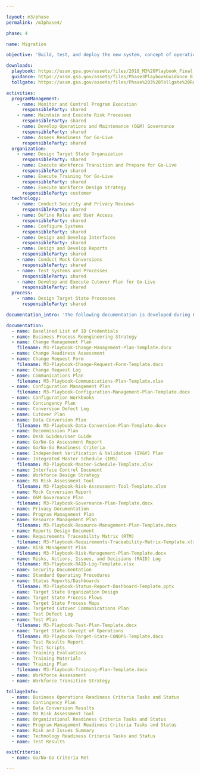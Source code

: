 ```yaml
---

layout: m3/phase
permalink: /m3phase4/

phase: 4

name: Migration

objective: 'Build, test, and deploy the new system, concept of operations, and workforce design. An Agile approach should be adopted for this Phase. Note: The activities in this Phase are organized by workstream and do not appear sequentially.'

downloads:
  playbook: https://ussm.gsa.gov/assets/files/2018_M3%20Playbook_Final_Phase%203.pdf
  guidance: https://ussm.gsa.gov/assets/files/Phase3PlaybookGuidance_8.30.18FINAL.pdf
  tollgate: https://ussm.gsa.gov/assets/files/Phase%203%20Tollgate%20Review8.30.18.pptx

activities:
  programManagement:
    - name: Monitor and Control Program Execution
      responsibleParty: shared
    - name: Maintain and Execute Risk Processes
      responsibleParty: shared
    - name: Develop Operations and Maintenance (O&M) Governance
      responsibleParty: shared
    - name: Assess Readiness for Go-Live
      responsibleParty: shared
  organization:
    - name: Design Target State Organization
      responsibleParty: shared
    - name: Execute Workforce Transition and Prepare for Go-Live
      responsibleParty: shared
    - name: Execute Training for Go-Live
      responsibleParty: shared
    - name: Execute Workforce Design Strategy
      responsibleParty: customer
  technology:
    - name: Conduct Security and Privacy Reviews
      responsibleParty: shared
    - name: Define Roles and User Access
      responsibleParty: shared
    - name: Configure Systems
      responsibleParty: shared
    - name: Design and Develop Interfaces
      responsibleParty: shared
    - name: Design and Develop Reports
      responsibleParty: shared
    - name: Conduct Mock Conversions
      responsibleParty: shared
    - name: Test Systems and Processes
      responsibleParty: shared
    - name: Develop and Execute Cutover Plan for Go-Live
      responsibleParty: shared
  process:
    - name: Design Target State Processes
      responsibleParty: shared

documentation_intro: 'The following documentation is developed during Phase 4 and is used to inform the <a href="/assets/files/Phase 4 Progress Review.pptx">Phase 4 Progress Review discussion</a>. Agencies purchasing transaction processing services only will identify relevant activities and examples for their project using the <a href="/assets/files/M3-Services-Tailoring-Guide.xlsx">M3 Services Tailoring Guide</a>.'

documentation:
  - name: Baselined List of ID Credentials
  - name: Business Process Reengineering Strategy
  - name: Change Management Plan
    filename: M3-Playbook-Change-Management-Plan-Template.docx
  - name: Change Readiness Assessment
  - name: Change Request Form
    filename: M3-Playbook-Change-Request-Form-Template.docx
  - name: Change Request Log
  - name: Communications Plan
    filename: M3-Playbook-Communications-Plan-Template.xlsx
  - name: Configuration Management Plan
    filename: M3-Playbook-Configuration-Management-Plan-Template.docx
  - name: Configuration Workbooks
  - name: Contingency Plan
  - name: Conversion Defect Log
  - name: Cutover Plan
  - name: Data Conversion Plan
    filename: M3-Playbook-Data-Conversion-Plan-Template.docx
  - name: Decommission Plan
  - name: Desk Guides/User Guide
  - name: Go/No-Go Assessment Report
  - name: Go/No-Go Readiness Criteria
  - name: Independent Verification & Validation (IV&V) Plan
  - name: Integrated Master Schedule (IMS)
    filename: M3-Playbook-Master-Schedule-Template.xlsx
  - name: Interface Control Document
  - name: Workforce Design Strategy
  - name: M3 Risk Assessment Tool
    filename: M3-Playbook-Risk-Assessment-Tool-Template.xlsm
  - name: Mock Conversion Report
  - name: O&M Governance Plan
    filename: M3-Playbook-Governance-Plan-Template.docx
  - name: Privacy Documentation
  - name: Program Management Plan
  - name: Resource Management Plan
    filename: M3-Playbook-Resource-Management-Plan-Template.docx
  - name: Reports Design Document
  - name: Requirements Traceability Matrix (RTM)
    filename: M3-Playbook-Requirements-Traceability-Matrix-Template.xlsx
  - name: Risk Management Plan
    filename: M3-Playbook-Risk-Management-Plan-Template.docx
  - name: Risks, Actions, Issues, and Decisions (RAID) Log
    filename: M3-Playbook-RAID-Log-Template.xlsx
  - name: Security Documentation
  - name: Standard Operating Procedures
  - name: Status Reports/Dashboards
    filename: M3-Playbook-Status-Report-Dashboard-Template.pptx
  - name: Target State Organization Design
  - name: Target State Process Flows
  - name: Target State Process Maps
  - name: Targeted Cutover Communications Plan
  - name: Test Defect Log
  - name: Test Plan
    filename: M3-Playbook-Test-Plan-Template.docx
  - name: Target State Concept of Operations
    filename: M3-Playbook-Target-State-CONOPS-Template.docx
  - name: Test Results Report
  - name: Test Scripts
  - name: Training Evaluations
  - name: Training Materials
  - name: Training Plan
    filename: M3-Playbook-Training-Plan-Template.docx
  - name: Workforce Assessment
  - name: Workforce Transition Strategy

tollageInfo:
  - name: Business Operations Readiness Criteria Tasks and Status
  - name: Contingency Plan
  - name: Data Conversion Results
  - name: M3 Risk Assessment Tool
  - name: Organizational Readiness Criteria Tasks and Status
  - name: Program Management Readiness Criteria Tasks and Status
  - name: Risk and Issues Summary
  - name: Technology Readiness Criteria Tasks and Status
  - name: Test Results

exitCriteria:
  - name: Go/No-Go Criteria Met

---
```

